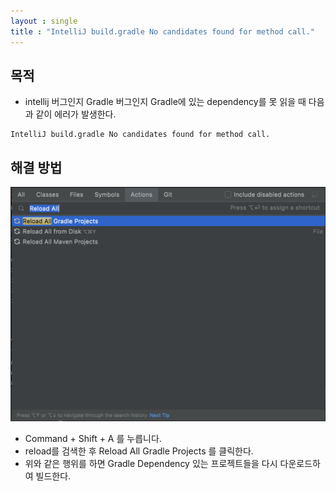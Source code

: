 ```yaml
---
layout : single
title : "IntelliJ build.gradle No candidates found for method call."
---
```


## 목적 
- intellij 버그인지 Gradle 버그인지 Gradle에 있는 dependency를 못 읽을 때 다음과 같이 에러가 발생한다.
~~~
IntelliJ build.gradle No candidates found for method call.
~~~

## 해결 방법
![screenshot](assets/images/0104/0104image.png)
- Command + Shift + A 를 누릅니다.
- reload를 검색한 후 Reload All Gradle Projects 를 클릭한다.
- 위와 같은 행위를 하면 Gradle Dependency 있는 프로젝트들을 다시 다운로드하여 빌드한다. 